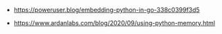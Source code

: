 - https://poweruser.blog/embedding-python-in-go-338c0399f3d5

- https://www.ardanlabs.com/blog/2020/09/using-python-memory.html